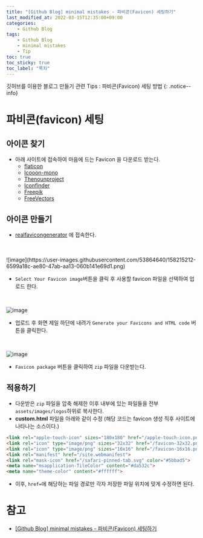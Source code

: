 ```yaml
---
title: "[Github Blog] minimal mistakes - 파비콘(Favicon) 세팅하기"
last_modified_at: 2022-03-15T12:35:00+09:00
categories:
    - Github Blog
tags:
    - Github Blog
    - minimal mistakes
    - Tip
toc: true
toc_sticky: true
toc_label: "목차"
---
```


깃허브를 이용한 블로그 만들기 관련 Tips : 파비콘(Favicon) 세팅 방법 
{: .notice--info}

# 파비콘(favicon) 세팅

## 아이콘 찾기

- 아래 사이트에 접속하여 마음에 드는 Favicon 을 다운로드 받는다.
    - [flaticon](https://www.flaticon.com/)
    - [Icooon-mono](https://icooon-mono.com/)
    - [Thenounproject](https://thenounproject.com/)
    - [Iconfinder](https://www.iconfinder.com/)
    - [Freepik](https://www.freepik.com/)
    - [FreeVectors](https://www.freevectors.net/)

## 아이콘 만들기

- [realfavicongenerator](https://realfavicongenerator.net/) 에 접속한다.
<br>
<br>
![image](https://user-images.githubusercontent.com/53864640/158215212-6599a18c-ae80-47ab-aa13-060b141e69d1.png)

- `Select Your Favicon image`버튼을 클릭 후 사용할 favicon 파일을 선택하여 업로드 한다.

<br>

![image](https://user-images.githubusercontent.com/53864640/158215651-151e9060-e379-4a91-838c-9e435cae1f0b.png)

- 업로드 후 화면 제일 하단에 내려가 `Generate your Favicons and HTML code` 버튼을 클릭한다.

<br>

![image](https://user-images.githubusercontent.com/53864640/158210875-7d13cf8f-a02c-4444-9a59-7b4ee5af0f0c.png)

- `Favicon package` 버튼을 클릭하여 `zip` 파일을 다운받는다.

## 적용하기

- 다운받은 `zip` 파일을 압축 해제한 이후 내부에 있는 파일들을 전부 `assets/images/logos`하위로 복사한다.
- **custom.html** 파일을 아래와 같이 수정 (해당 코드는 favicon 생성 직후 사이트에 나타나는 소스이다.)

```html
<link rel="apple-touch-icon" sizes="180x180" href="/apple-touch-icon.png">
<link rel="icon" type="image/png" sizes="32x32" href="/favicon-32x32.png">
<link rel="icon" type="image/png" sizes="16x16" href="/favicon-16x16.png">
<link rel="manifest" href="/site.webmanifest">
<link rel="mask-icon" href="/safari-pinned-tab.svg" color="#5bbad5">
<meta name="msapplication-TileColor" content="#da532c">
<meta name="theme-color" content="#ffffff">
```

- 이후, `href=`에 해당하는 파일 경로만 각자 저장한 파일 위치에 맞게 수정하면 된다.

# 참고

- [[Github Blog] minimal mistakes - 파비콘(Favicon) 세팅하기](https://eona1301.github.io/github_blog/GithubBlog-Favicon/)
